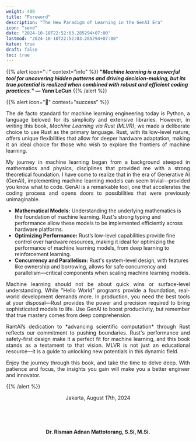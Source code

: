 ```yaml
---
weight: 400
title: "Foreword"
description: "The New Paradigm of Learning in the GenAI Era"
icon: "send"
date: "2024-10-10T22:52:03.285294+07:00"
lastmod: "2024-10-10T22:52:03.285294+07:00"
katex: true
draft: false
toc: true
---
```


{{% alert icon="💡" context="info" %}}
<strong>"<em>Machine learning is a powerful tool for uncovering hidden patterns and driving decision-making, but its true potential is realized when combined with robust and efficient coding practices.</em>" — Yann LeCun</strong>
{{% /alert %}}

{{% alert icon="📖" context="success" %}}

<p style="text-align: justify;">
The de facto standard for machine learning engineering today is Python, a language beloved for its simplicity and extensive libraries. However, in writing this book, <em>Machine Learning via Rust (MLVR)</em>, we made a deliberate choice to use Rust as the primary language. Rust, with its low-level nature, offers unique flexibilities that allow for deeper hardware adaptation, making it an ideal choice for those who wish to explore the frontiers of machine learning.
</p>

<p style="text-align: justify;">
My journey in machine learning began from a background steeped in mathematics and physics, disciplines that provided me with a strong theoretical foundation. I have come to realize that in the era of Generative AI (GenAI), implementing machine learning models can seem trivial—provided you know what to code. GenAI is a remarkable tool, one that accelerates the coding process and opens doors to possibilities that were previously unimaginable.
</p>

- **Mathematical Models:** Understanding the underlying mathematics is the foundation of machine learning. Rust's strong typing and performance allow these models to be implemented efficiently across hardware platforms.
- **Optimizing Performance:** Rust’s low-level capabilities provide fine control over hardware resources, making it ideal for optimizing the performance of machine learning models, from deep learning to reinforcement learning.
- **Concurrency and Parallelism:** Rust's system-level design, with features like ownership and borrowing, allows for safe concurrency and parallelism—critical components when scaling machine learning models.

<p style="text-align: justify;">
Machine learning should not be about quick wins or surface-level understanding. While "Hello World" programs provide a foundation, real-world development demands more. In production, you need the best tools at your disposal—Rust provides the power and precision required to bring sophisticated models to life. Use GenAI to boost productivity, but remember that true mastery comes from deep comprehension.
</p>

<p style="text-align: justify;">
RantAI’s dedication to *advancing scientific computation* through Rust reflects our commitment to pushing boundaries. Rust's performance and safety-first design make it a perfect fit for machine learning, and this book stands as a testament to that vision. MLVR is not just an educational resource—it is a guide to unlocking new potentials in this dynamic field.
</p>

<p style="text-align: justify;">
Enjoy the journey through this book, and take the time to delve deep. With patience and focus, the insights you gain will make you a better engineer and innovator.
</p>

{{% /alert %}}

<center>

Jakarta, August 17th, 2024

&nbsp;

&nbsp;

<strong>Dr. Risman Adnan Mattotorang, S.Si, M.Si.</strong>

</center>
